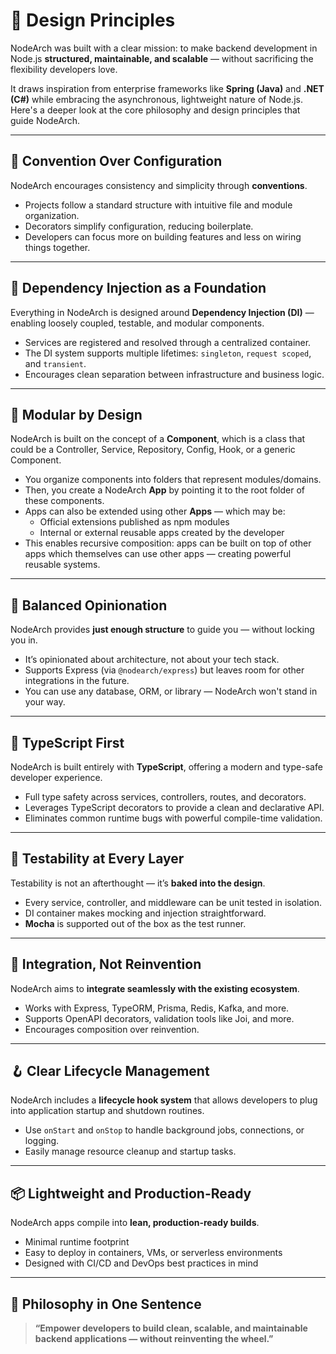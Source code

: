 # 🧠 Design Principles

NodeArch was built with a clear mission: to make backend development in Node.js **structured, maintainable, and scalable** — without sacrificing the flexibility developers love.

It draws inspiration from enterprise frameworks like **Spring (Java)** and **.NET (C#)** while embracing the asynchronous, lightweight nature of Node.js. Here's a deeper look at the core philosophy and design principles that guide NodeArch.

---

## 🔁 Convention Over Configuration

NodeArch encourages consistency and simplicity through **conventions**.

- Projects follow a standard structure with intuitive file and module organization.
- Decorators simplify configuration, reducing boilerplate.
- Developers can focus more on building features and less on wiring things together.

---

## 🔗 Dependency Injection as a Foundation

Everything in NodeArch is designed around **Dependency Injection (DI)** — enabling loosely coupled, testable, and modular components.

- Services are registered and resolved through a centralized container.
- The DI system supports multiple lifetimes: `singleton`, `request scoped`, and `transient`.
- Encourages clean separation between infrastructure and business logic.

---

## 🧩 Modular by Design

NodeArch is built on the concept of a **Component**, which is a class that could be a Controller, Service, Repository, Config, Hook, or a generic Component.

- You organize components into folders that represent modules/domains.
- Then, you create a NodeArch **App** by pointing it to the root folder of these components.
- Apps can also be extended using other **Apps** — which may be:
  - Official extensions published as npm modules
  - Internal or external reusable apps created by the developer
- This enables recursive composition: apps can be built on top of other apps which themselves can use other apps — creating powerful reusable systems.

---

## 🧘 Balanced Opinionation

NodeArch provides **just enough structure** to guide you — without locking you in.

- It’s opinionated about architecture, not about your tech stack.
- Supports Express (via `@nodearch/express`) but leaves room for other integrations in the future.
- You can use any database, ORM, or library — NodeArch won't stand in your way.

---

## 🧠 TypeScript First

NodeArch is built entirely with **TypeScript**, offering a modern and type-safe developer experience.

- Full type safety across services, controllers, routes, and decorators.
- Leverages TypeScript decorators to provide a clean and declarative API.
- Eliminates common runtime bugs with powerful compile-time validation.

---

## 🧪 Testability at Every Layer

Testability is not an afterthought — it’s **baked into the design**.

- Every service, controller, and middleware can be unit tested in isolation.
- DI container makes mocking and injection straightforward.
- **Mocha** is supported out of the box as the test runner.

---

## 🔌 Integration, Not Reinvention

NodeArch aims to **integrate seamlessly with the existing ecosystem**.

- Works with Express, TypeORM, Prisma, Redis, Kafka, and more.
- Supports OpenAPI decorators, validation tools like Joi, and more.
- Encourages composition over reinvention.

---

## 🪝 Clear Lifecycle Management

NodeArch includes a **lifecycle hook system** that allows developers to plug into application startup and shutdown routines.

- Use `onStart` and `onStop` to handle background jobs, connections, or logging.
- Easily manage resource cleanup and startup tasks.

---

## 📦 Lightweight and Production-Ready

NodeArch apps compile into **lean, production-ready builds**.

- Minimal runtime footprint
- Easy to deploy in containers, VMs, or serverless environments
- Designed with CI/CD and DevOps best practices in mind

---

## 🎯 Philosophy in One Sentence

> **“Empower developers to build clean, scalable, and maintainable backend applications — without reinventing the wheel.”**
